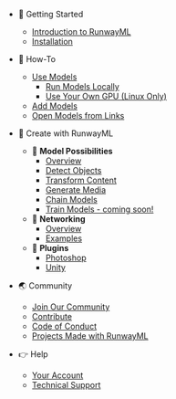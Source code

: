 * 🚀 Getting Started
    * [Introduction to RunwayML](/)
    * [Installation](getting-started/installation.md)

* 🤔 How-To
    * [Use Models]()
        * [Run Models Locally](how-to/run-models-locally.md)
        * [Use Your Own GPU (Linux Only)](how-to/local-gpu.md)
    * [Add Models](how-to/import-models.md)
    * [Open Models from Links](how-to/web-link.md)

* 🎨 Create with RunwayML
    * 🌱 **Model Possibilities**
        * [Overview]()
        * [Detect Objects](create-with-runwayml/detect.md)
        * [Transform Content](create-with-runwayml/transform.md)
        * [Generate Media](create-with-runwayml/generate.md)
        * [Chain Models](how-to/chain-models-together.md)
        * [Train Models - coming soon!]() 
    * 🤝 **Networking**
        * [Overview](how-to/network.md)
        * [Examples](networking/examples.md)
    * 🔌 **Plugins**
        * [Photoshop](https://github.com/runwayml/RunwayML-for-Photoshop)
        * [Unity](https://github.com/runwayml/RunwayML-for-Unity)

* 🌏 Community
    * [Join Our Community](/?id=join-our-community)
    * [Contribute](/?id=contribute)
    * [Code of Conduct](/?id=code-of-conduct)
    * [Projects Made with RunwayML](https://runwayml.com/madewith)

* 👉 Help
    * [Your Account](https://account.runwayml.com/)
    * [Technical Support](https://support.runwayml.com/)

    <!-- * [🔗 Main Website](https://runwayml.com/) -->
    <!-- * [🔗 Video Tutorials](https://www.youtube.com/runwayml) -->
    
    
    

